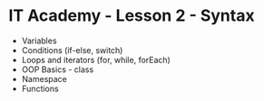 # IT Academy - Lesson 2 - Syntax

* Variables
* Conditions (if-else, switch)
* Loops and iterators (for, while, forEach)
* OOP Basics - class
* Namespace
* Functions
